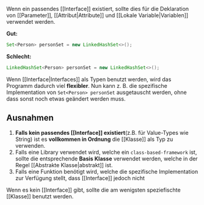 Wenn ein passendes [[Interface]] existiert, sollte dies für die Deklaration von [[Parameter]], [[Attribut|Attribute]] und [[Lokale Variable|Variablen]] verwendet werden.

**Gut:**
```java
Set<Person> personSet = new LinkedHashSet<>();
```
**Schlecht:**
```java
LinkedHashSet<Person> personSet = new LinkedHashSet<>();
```

Wenn [[Interface|Interfaces]] als Typen benutzt werden, wird das Programm dadurch viel **flexibler**.
Nun kann z. B. die spezifische Implementation von `Set<Person> personSet` ausgetauscht werden, ohne dass sonst noch etwas geändert werden muss.




## Ausnahmen

1. **Falls kein passendes [[Interface]] existiert**(z.B. für Value-Types wie String) ist es **vollkommen in Ordnung** die [[Klasse]] als Typ zu verwenden.
2. Falls eine Library verwendet wird, welche ein `class-based-framework` ist, sollte die entsprechende **Basis Klasse** verwendet werden, welche in der Regel [[Abstrakte Klasse|abstrakt]] ist.
3. Falls eine Funktion benötigt wird, welche die spezifische Implementation zur Verfügung stellt, dass [[Interface]] jedoch nicht

Wenn es kein [[Interface]] gibt, sollte die am wenigsten speziefischte [[Klasse]] benutzt werden.


